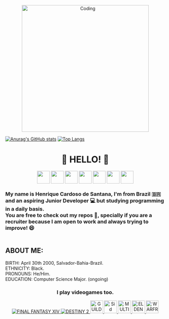  <p align="center">
  <img alt="Coding" width="400" src="https://media.giphy.com/media/KpACNEh8jXK2Q/giphy.gif">
  </p>
 

 [![Anurag's GitHub stats](https://github-readme-stats.vercel.app/api?username=zellzephyrun&show_icones=true&theme=react)](https://github.com/anuraghazra/github-readme-stats) [![Top Langs](https://github-readme-stats.vercel.app/api/top-langs/?username=zellzephyrun&layout=compact&show_icones=true&theme=react)](https://github.com/anuraghazra/github-readme-stats) 

<p align="center">
  <h1 align="center"> 👋 HELLO! 👋 </h1>
</p>

<p align="center">
  
   <img align="center" src="https://user-images.githubusercontent.com/108832640/181861921-f4c9dc4b-92a0-4f62-a74c-19dd9794760d.png" height="40">
    <img align="center" src="https://user-images.githubusercontent.com/108832640/181862256-804c6728-c877-4263-9e08-3504ce0a6c95.png" height="40">
  <img align="center" src="https://user-images.githubusercontent.com/108832640/181862323-e4040235-7464-45aa-980f-ef01910c525e.png" height="40">
  <img align="center" src="https://user-images.githubusercontent.com/108832640/181862218-6834b715-e8c3-45f2-b6b5-cdc94e53770e.png" height="40">
    <img align="center" src="https://user-images.githubusercontent.com/108832640/181862289-bd8b1f98-628e-4a59-adb4-3ddfa9fd4286.png" height="40">
     <img align="center" src="https://user-images.githubusercontent.com/108832640/181997056-59700b8f-ad9d-4ac4-902a-84c1e014f338.png" height="40">
     <img align="center" src="https://user-images.githubusercontent.com/108832640/181997105-5211e89c-03e0-4875-9d06-5911be5b7086.png" height="40">


</p>

<h3> My name is Henrique Cardoso de Santana, I'm from Brazil 🇧🇷 and an aspiring Junior Developer 💻 but studying programming in a daily basis. <br> You are free to check out my repos 📔, specially if you are a recruiter because I am open to work and always trying to improve! 😄 <br><br> </h3>
<h2> ABOUT ME: <br> </h2>
<p> BIRTH: April 30th 2000, Salvador-Bahia-Brazil. <br> ETHNICITY: Black. <br> PRONOUNS: He/Him. <br> EDUCATION: Computer Science Major. (ongoing) <br> </p>

<h3 align="center"> I play videogames too. </h3>
<p align="center">
  <a href="https://na.finalfantasyxiv.com/endwalker/" target="_blank">
<img src="https://user-images.githubusercontent.com/108832640/181866691-aec8b149-8a09-42f3-9ac2-dd965ad1fae6.png" title="FINAL FANTASY XIV" alt="FINAL FANTASY XIV"/> </a>
    <a href="https://www.bungie.net/7/en/destiny/newlight" target="_blank">
<img src="https://user-images.githubusercontent.com/108832640/181866997-484256cb-9891-48cb-a786-302659400eae.png" title="DESTINY 2" alt="DESTINY 2"/> </a>
  <a href="https://www.guildwars2.com/en/" target="_blank">
<img src="https://user-images.githubusercontent.com/108832640/181867066-be7ea15a-1ea5-4161-931c-d2afff658b07.png" title="GUILD WARS 2" alt="GUILD WARS 2" height="40px"/> </a>
    <a href="https://civilization.com/" target="_blank">
<img src="https://user-images.githubusercontent.com/108832640/181867180-3e9b41b7-2449-4642-9d03-f36951a025dd.png" title="Sid Meier's CIVILIZATION VI" alt="Sid Meier's CIVILIZATION VI" height="40px"/> </a>
      <a href="https://multiversus.com/en" target="_blank">
<img src="https://user-images.githubusercontent.com/108832640/181867360-d57c2dbb-3656-486d-b8df-2dbdfd38f11a.png" title="MULTIVERSUS" alt="MULTIVERSUS" height="40px"/> </a>
        <a href="https://en.bandainamcoent.eu/elden-ring/elden-ring" target="_blank">
<img src="https://user-images.githubusercontent.com/108832640/181867528-0ed4cc74-283d-4d8a-b109-c699dfada9c8.png" title="ELDEN RING" alt="ELDEN RING" height="40px"/> </a>
          <a href="https://www.warframe.com/landing" target="_blank">
<img src="https://user-images.githubusercontent.com/108832640/181867626-77596edc-c673-410c-8f72-4c6f68974881.png" title="WARFRAME" alt="WARFRAME" height="40px"/> </a>








</p>
